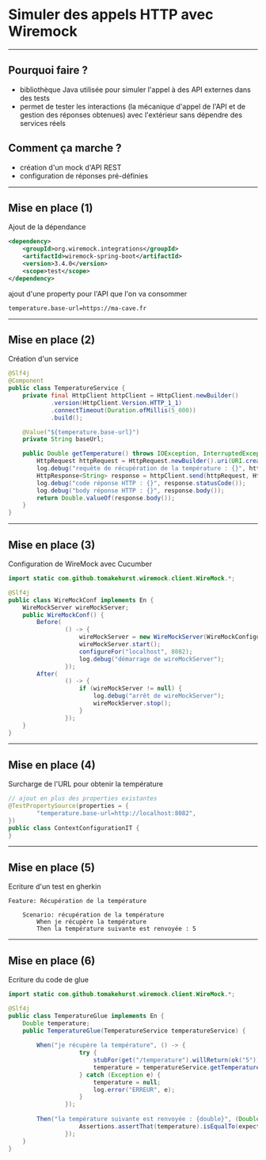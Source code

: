 # Simuler des appels HTTP avec Wiremock

----

## Pourquoi faire ?

- bibliothèque Java utilisée pour simuler l'appel à des API externes dans des tests
- permet de tester les interactions (la mécanique d'appel de l'API et de gestion des réponses obtenues) avec l'extérieur sans dépendre des services réels

## Comment ça marche ?

- création d'un mock d'API REST
- configuration de réponses pré-définies

----

## Mise en place (1)

Ajout de la dépendance

```xml
<dependency>
    <groupId>org.wiremock.integrations</groupId>
    <artifactId>wiremock-spring-boot</artifactId>
    <version>3.4.0</version>
    <scope>test</scope>
</dependency>
```

ajout d'une property pour l'API que l'on va consommer

```properties
temperature.base-url=https://ma-cave.fr
```

----

## Mise en place (2)

Création d'un service

```java
@Slf4j
@Component
public class TemperatureService {
    private final HttpClient httpClient = HttpClient.newBuilder()
            .version(HttpClient.Version.HTTP_1_1)
            .connectTimeout(Duration.ofMillis(5_000))
            .build();

    @Value("${temperature.base-url}")
    private String baseUrl;

    public Double getTemperature() throws IOException, InterruptedException {
        HttpRequest httpRequest = HttpRequest.newBuilder().uri(URI.create(baseUrl + "/temperature")).GET().build();
        log.debug("requête de récupération de la température : {}", httpRequest.toString());
        HttpResponse<String> response = httpClient.send(httpRequest, HttpResponse.BodyHandlers.ofString());
        log.debug("code réponse HTTP : {}", response.statusCode());
        log.debug("body réponse HTTP : {}", response.body());
        return Double.valueOf(response.body());
    }
}
```

----

## Mise en place (3)

Configuration de WireMock avec Cucumber

```java
import static com.github.tomakehurst.wiremock.client.WireMock.*;

@Slf4j
public class WireMockConf implements En {
    WireMockServer wireMockServer;
    public WireMockConf() {
        Before(
                () -> {
                    wireMockServer = new WireMockServer(WireMockConfiguration.options().port(8082));
                    wireMockServer.start();
                    configureFor("localhost", 8082);
                    log.debug("démarrage de wireMockServer");
                });
        After(
                () -> {
                    if (wireMockServer != null) {
                        log.debug("arrêt de wireMockServer");
                        wireMockServer.stop();
                    }
                });
    }
}
```

----

## Mise en place (4)

Surcharge de l'URL pour obtenir la température

```java
// ajout en plus des properties existantes
@TestPropertySource(properties = {
        "temperature.base-url=http://localhost:8082",
})
public class ContextConfigurationIT {
}
```

----

## Mise en place (5)

Ecriture d'un test en gherkin

```gherkin
Feature: Récupération de la température

    Scenario: récupération de la température
        When je récupère la température
        Then la température suivante est renvoyée : 5
```

----

## Mise en place (6)

Ecriture du code de glue

```java
import static com.github.tomakehurst.wiremock.client.WireMock.*;

@Slf4j
public class TemperatureGlue implements En {
    Double temperature;
    public TemperatureGlue(TemperatureService temperatureService) {
        
        When("je récupère la température", () -> {
                    try {
                        stubFor(get("/temperature").willReturn(ok("5")));
                        temperature = temperatureService.getTemperature();
                    } catch (Exception e) {
                        temperature = null;
                        log.error("ERREUR", e);
                    }
                });
        
        Then("la température suivante est renvoyée : {double}", (Double expectedContent) -> {
                    Assertions.assertThat(temperature).isEqualTo(expectedContent);
                });
    }
}
```
